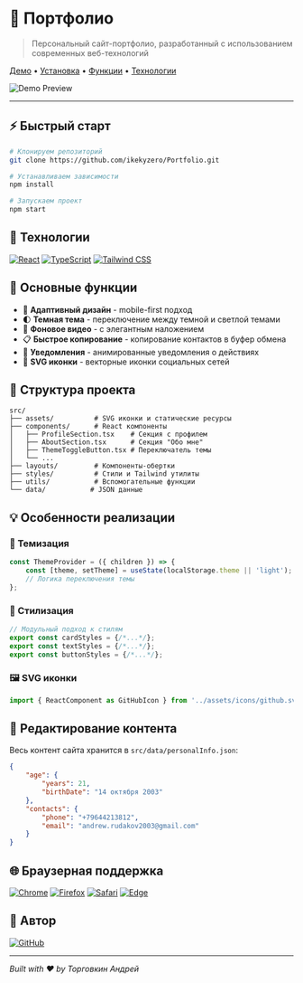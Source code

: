 # 🎨 Портфолио

> Персональный сайт-портфолио, разработанный с использованием современных веб-технологий

[Демо](https://ikekyzero.github.io/Portfolio/) • [Установка](#-установка-и-запуск) • [Функции](#-основные-функции) • [Технологии](#-технологии)

![Demo Preview](https://ikekyzero.github.io/Portfolio/assets/readme-preview.JPG)

---

## ⚡️ Быстрый старт

```bash
# Клонируем репозиторий
git clone https://github.com/ikekyzero/Portfolio.git

# Устанавливаем зависимости
npm install

# Запускаем проект
npm start
```

## 🚀 Технологии

[![React](https://img.shields.io/badge/React-20232A?style=for-the-badge&logo=react&logoColor=61DAFB)](https://reactjs.org/)
[![TypeScript](https://img.shields.io/badge/TypeScript-007ACC?style=for-the-badge&logo=typescript&logoColor=white)](https://www.typescriptlang.org/)
[![Tailwind CSS](https://img.shields.io/badge/Tailwind_CSS-38B2AC?style=for-the-badge&logo=tailwind-css&logoColor=white)](https://tailwindcss.com/)

## 🎯 Основные функции

- 📱 **Адаптивный дизайн** - mobile-first подход
- 🌓 **Темная тема** - переключение между темной и светлой темами
- 🎥 **Фоновое видео** - с элегантным наложением
- 📋 **Быстрое копирование** - копирование контактов в буфер обмена
- 🔔 **Уведомления** - анимированные уведомления о действиях
- 🎨 **SVG иконки** - векторные иконки социальных сетей

## 📁 Структура проекта

```
src/
├── assets/          # SVG иконки и статические ресурсы
├── components/      # React компоненты
│   ├── ProfileSection.tsx    # Секция с профилем
│   ├── AboutSection.tsx      # Секция "Обо мне"
│   ├── ThemeToggleButton.tsx # Переключатель темы
│   └── ...
├── layouts/         # Компоненты-обертки
├── styles/          # Стили и Tailwind утилиты
├── utils/           # Вспомогательные функции
└── data/           # JSON данные
```

## 💡 Особенности реализации

### 🎨 Темизация

```typescript
const ThemeProvider = ({ children }) => {
    const [theme, setTheme] = useState(localStorage.theme || 'light');
    // Логика переключения темы
};
```

### 🎯 Стилизация

```typescript
// Модульный подход к стилям
export const cardStyles = {/*...*/};
export const textStyles = {/*...*/};
export const buttonStyles = {/*...*/};
```

### 🖼 SVG иконки

```typescript
import { ReactComponent as GitHubIcon } from '../assets/icons/github.svg';
```

## 📝 Редактирование контента

Весь контент сайта хранится в `src/data/personalInfo.json`:

```json
{
    "age": {
        "years": 21,
        "birthDate": "14 октября 2003"
    },
    "contacts": {
        "phone": "+79644213812",
        "email": "andrew.rudakov2003@gmail.com"
    }
}
```

## 🌐 Браузерная поддержка

[![Chrome](https://img.shields.io/badge/Chrome-Latest_2-success?style=flat-square&logo=google-chrome&logoColor=white)](https://www.google.com/chrome/)
[![Firefox](https://img.shields.io/badge/Firefox-Latest_2-success?style=flat-square&logo=firefox&logoColor=white)](https://www.mozilla.org/firefox/)
[![Safari](https://img.shields.io/badge/Safari-Latest_2-success?style=flat-square&logo=safari&logoColor=white)](https://www.apple.com/safari/)
[![Edge](https://img.shields.io/badge/Edge-Latest_2-success?style=flat-square&logo=microsoft-edge&logoColor=white)](https://www.microsoft.com/edge)

## 👤 Автор

[![GitHub](https://img.shields.io/badge/GitHub-Торговкин_Андрей-black?style=for-the-badge&logo=github)](https://github.com/ikekyzero)

---

_Built with ❤️ by Торговкин Андрей_
